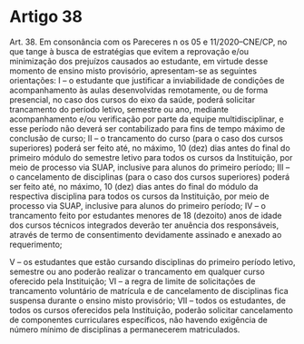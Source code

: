 # Artigo 38

Art. 38. Em consonância com os Pareceres n os 05 e 11/2020–CNE/CP, no que tange à busca de estratégias que evitem a reprovação
e/ou minimização dos prejuízos causados ao estudante, em virtude desse momento de ensino misto provisório, apresentam-se as
seguintes orientações:
I – o estudante que justificar a inviabilidade de condições de acompanhamento às aulas desenvolvidas remotamente, ou de forma
presencial, no caso dos cursos do eixo da saúde, poderá solicitar trancamento do período letivo, semestre ou ano, mediante
acompanhamento e/ou verificação por parte da equipe multidisciplinar, e esse período não deverá ser contabilizado para fins de
tempo máximo de conclusão de curso;
II – o trancamento do curso (para o caso dos cursos superiores) poderá ser feito até, no máximo, 10 (dez) dias antes do final do
primeiro módulo do semestre letivo para todos os cursos da Instituição, por meio de processo via SUAP, inclusive para alunos do
primeiro período;
III – o cancelamento de disciplinas (para o caso dos cursos superiores) poderá ser feito até, no máximo, 10 (dez) dias antes do final
do módulo da respectiva disciplina para todos os cursos da Instituição, por meio de processo via SUAP, inclusive para alunos do
primeiro período;
IV – o trancamento feito por estudantes menores de 18 (dezoito) anos de idade dos cursos técnicos integrados deverão ter anuência
dos responsáveis, através de termo de consentimento devidamente assinado e anexado ao requerimento;


V – os estudantes que estão cursando disciplinas do primeiro período letivo, semestre ou ano poderão realizar o trancamento em
qualquer curso oferecido pela Instituição;
VI – a regra de limite de solicitações de trancamento voluntário de matrícula e de cancelamento de disciplinas fica suspensa durante
o ensino misto provisório;
VII – todos os estudantes, de todos os cursos oferecidos pela Instituição, poderão solicitar cancelamento de componentes
curriculares específicos, não havendo exigência de número mínimo de disciplinas a permanecerem matriculados.
